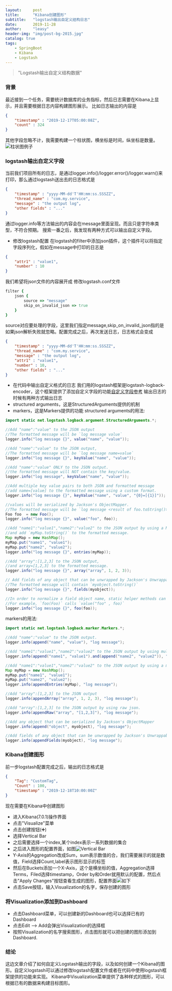 ```yaml
---
layout:     post
title:      "Kibana创建图形"
subtitle:   "logstash输出自定义结构日志"
date:       2019-11-28
author:     "leasy"
header-img: "img/post-bg-2015.jpg"
catalog: true
tags:
    - SpringBoot
    - Kibana
    - Logstash
---
```


> "Logstash输出自定义结构数据"

### 背景
最近接到一个任务，需要统计数据库的业务指标，然后日志需要在Kibana上显示，并且需要根据日志内容构建图形展示。
比如日志输出的内容是

```json
{
    "timestamp" : "2019-12-17T05:00:08Z",
    "count" : 324
}
```

其他字段忽略不计，我需要构建一个柱状图，横坐标是时间，纵坐标是数量。
![柱状图例子](https://leasyzhang.github.io/img/in-post/kibana-visualization/linear-bar.jpg)
### logstash输出自定义字段
当前我们项目所有的日志，是通过logger.info()/logger.error()/logger.warn()来打印，那么通过logstash送出去的日志格式是

```json
{
    "timestamp" : "yyyy-MM-dd'T'HH:mm:ss.SSSZZ",
    "thread_name" : "com.my.service",
    "message" : "the output log",
    "other fields" : "..."
}
```

通过logger.info等方法输出的内容会在message里面呈现。而且只是字符串类型，不符合预期。
搜索一番之后，我发现有两种方式可以输出自定义字段。
- 修改logstash配置
在logstash的filter中添加json插件，这个插件可以将指定字段序列化，假如在message中打印的日志是

```json
{
    "attr1" : "value1",
    "number" : 10
}
```

我们希望将json文件的内容展开成
修改logstash.conf文件

```ruby
filter {
    json {
        source => "message"
        skip_on_invalid_json => true
    }
}
```

source对应要处理的字段，这里我们指定message,skip_on_invalid_json指的是如果json解析失败就忽略。配置完成之后，再次发送日志，日志格式会变成

```json
{
    "timestamp" : "yyyy-MM-dd'T'HH:mm:ss.SSSZZ",
    "thread_name" : "com.my.service",
    "message" : "the output log",
    "attr1" : "value1",
    "number" : 10,
    "other fields" : "..."
}
```

- 在代码中输出自定义格式的日志
我们用的logstash框架是logstash-logback-encoder，这个框架提供了添加自定义字段的功能[自定义字段参考](https://github.com/logstash/logstash-logback-encoder#event-specific-custom-fields)
输出日志的时候有两种方式输出日志
- structured arguments，这是StructuredArguments提供的机制
- markers，这是Markers提供的功能
structured arguments的用法:

```java
import static net.logstash.logback.argument.StructuredArguments.*;

//Add "name":"value" to the JSON output
//The formatted message will be `log message value`
logger.info("log message {}", value("name", "value"));

//Add "name":"value" to the JSON output,
//The formatted message will be `log message name=value`
logger.info("log message {}", keyValue("name", "value"));

//Add "name":"value" ONLY to the JSON output.
//the formatted message will NOT contain the key/value.
logger.info("log message", keyValue("name", "value"));

//Add multiple key value pairs to both JSON and formatted message
//add name=[value] to the formatted message using a custom format.
logger.info("log message {}", keyValue("name", "value", "{0}=[{1}]"));

//values will be serialized by Jackson's ObjectMapper.
//The formatted message will be `log message <result of foo.toString()>`
Foo foo  = new Foo();
logger.info("log message {}", value("foo", foo));

//Add "name1":"value1","name2":"value2" to the JSON output by using a Map,
//and add `myMap.toString()` to the formatted message.
Map myMap = new HashMap();
myMap.put("name1", "value1");
myMap.put("name2", "value2");
logger.info("log message {}", entries(myMap));

//Add "array":[1,2,3] to the JSON output,
//and array=[1,2,3] to the formatted message.
logger.info("log message {}", array("array", 1, 2, 3));

// Add fields of any object that can be unwrapped by Jackson's UnwrappableBeanSerializer to the JSON output.
//The formatted message will contain `myobject.toString()`
logger.info("log message {}", fields(myobject));

//In order to normalize a field object name, static helper methods can be created.
//For example, `foo(Foo)` calls `value("foo" , foo)`
logger.info("log message {}", foo(foo));
```

markers的用法:

```java
import static net.logstash.logback.marker.Markers.*;

//Add "name":"value" to the JSON output.
logger.info(append("name", "value"), "log message");

//Add "name1":"value1","name2":"value2" to the JSON output by using multiple markers.
logger.info(append("name1", "value1").and(append("name2", "value2")), "log message");

//Add "name1":"value1","name2":"value2" to the JSON output by using a map.
Map myMap = new HashMap();
myMap.put("name1", "value1");
myMap.put("name2", "value2");
logger.info(appendEntries(myMap), "log message");

//Add "array":[1,2,3] to the JSON output
logger.info(appendArray("array", 1, 2, 3), "log message");

//Add "array":[1,2,3] to the JSON output by using raw json.
logger.info(appendRaw("array", "[1,2,3]"), "log message");

//Add any object that can be serialized by Jackson's ObjectMapper
logger.info(append("object", myobject), "log message");

//Add fields of any object that can be unwrapped by Jackson's UnwrappableBeanSerializer.
logger.info(appendFields(myobject), "log message");
```

### Kibana创建图形
前一步logstash配置完成之后，输出的日志格式是

```json
{
    "Tag": "CustomTag",
    "Count" : 100,
    "timestamp" : "2019-12-18T10:00:00Z"
}
```

现在需要在Kibana中创建图形
- 进入Kibana(7.0.1)操作界面
- 点击"Visualize"菜单
- 点击创建按钮(➕)
- 选择Vertical Bar
- 之后需要选择一个index,某个index表示一系列数据的集合
- 之后进入图形的配置界面，如图![Vertical Bar](https://leasyzhang.github.io/img/in-post/kibana-visualization/vertical-bar-creation.jpg)
- Y-Axis的Aggregation改成Sum，sum表示数值的合，我们需要展示的就是数值，Field选择Count,label表示图形显示的标签
- 然后在Buckets添加一个X-Axis，这个是横坐标的值，Aggregation选择Terms，Filed选择timestamp，Order by和Order就用默认的配置，然后点击"Apply Changes"按钮查看生成的图形，配置界面![如下](https://leasyzhang.github.io/img/in-post/kibana-visualization/x-y-config.jpg)
- 点击Save按钮，输入Visualization的名字，保存创建的图形
### 将Visualization添加到Dashboard
- 点击Dashboard菜单，可以创建新的Dashboard也可以选择已有的Dashboard
- 点击Edit --> Add会弹出Visualization的选择框
- 按照Visualization的名字搜索图形，点击图形就可以把创建的图形添加到Dashboard.
### 结论
这边文章介绍了如何自定义Logstash输出的字段，以及如何创建一个Kibana的图形。自定义logstash可以通过修改logstash配置文件或者在代码中使用logstash框架提供的功能来实现。
Kibana中Visualization菜单提供了各种样式的图形，可以根据已有的数据来构建目标图形。